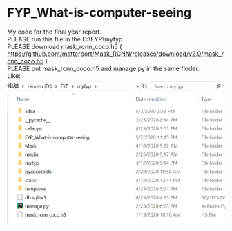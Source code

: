 # FYP_What-is-computer-seeing
My code for the final year report.  
PLEASE run this file in the D:\FYP\myfyp.  
PLEASE download mask_rcnn_coco.h5 ( https://github.com/matterport/Mask_RCNN/releases/download/v2.0/mask_rcnn_coco.h5 )  
PLEASE put mask_rcnn_coco.h5 and manage.py in the same floder.  
Like:  
![image](https://github.com/pu7aki/FYP_What-is-computer-seeing/blob/master/images/example.jpg)
